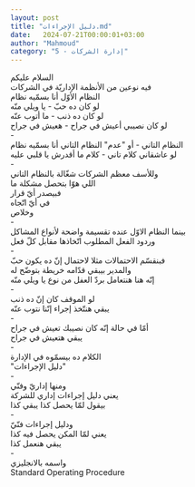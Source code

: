 ```yaml
---
layout: post
title: "دليل الإجراءات.md"
date:   2024-07-21T00:00:01+03:00
author: "Mahmoud"
category: "5 - إدارة الشركات"
---
```

السلام عليكم\
فيه نوعين من الأنظمة الإداريّة في الشركات\
النظام الأوّل أنا بسمّيه نظام\
لو كان ده حبّ - يا ويلي منّه\
لو كان ده ذنب - ما أتوب عنّه\
لو كان نصيبي أعيش في جراح - هعيش في جراح\
-\
النظام التاني - أو \"عدم\" النظام التاني أنا بسمّيه
نظام\
لو عاشقاني كلام تاني - كلام ما أقدرش يا قلبي
عليه\
-\
وللأسف معظم الشركات شغّالة بالنظام التاني\
اللي هوّا بتحصل مشكلة ما\
فبيصدر أيّ قرار\
في أيّ اتّجاه\
وخلاص\
-\
بينما النظام الاوّل عنده تقسيمة واضحة لأنواع
المشاكل\
وردود الفعل المطلوب اتّخاذها مقابل كلّ فعل\
-\
فبنقسّم الاحتمالات مثلا لاحتمال إنّ ده يكون حبّ\
والمدير بيبقي قدّامه خريطة بتوضّح له\
إنّه هنا هنتعامل بردّ العفل من نوع يا ويلي منّه\
-\
لو الموقف كان إنّ ده ذنب\
يبقي هنتّخذ إجراء إنّنا نتوب عنّه\
-\
أمّا في حالة إنّه كان نصيبك تعيش في جراح\
يبقي هتعيش في جراح\
-\
الكلام ده بيسمّوه في الإدارة\
\"دليل الإجراءات\"\
-\
ومنها إداريّ وفنّي\
يعني دليل إجراءات إداري للشركة\
بيقول لمّا يحصل كذا يبقي كذا\
-\
ودليل إجراءات فنّيّ\
يعني لمّا المكن يحصل فيه كذا\
يبقي هنعمل كذا\
-\
واسمه بالانجليزي\
Standard Operating Procedure
